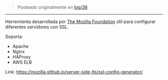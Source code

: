<!-- TITLE: Generador de configuraciones SSL seguras -->
<!-- SUBTITLE: Online, desarrollado por The Mozilla Foundation -->

> Posteado originalmente en [log/38](https://log.exos.ninja/38)

---

Herremienta desarrollada por [The Mozilla Foundation](https://www.mozilla.org/) útil para configurar diferentes servidores con SSL.

Soporta:

* Apache
* Nginx
* HAProxy
* AWS ELB 

Link: https://mozilla.github.io/server-side-tls/ssl-config-generator/